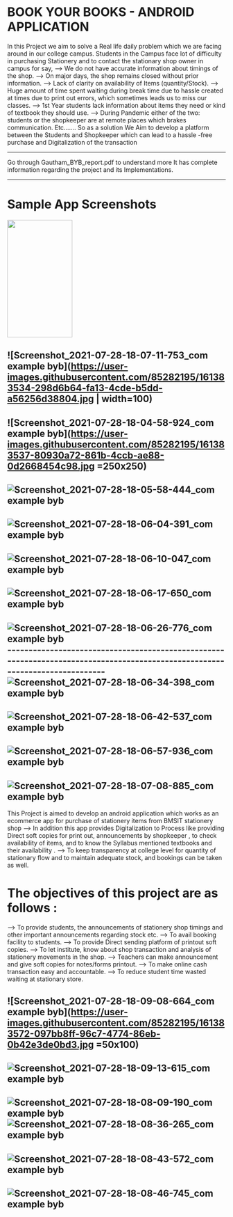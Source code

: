 # BOOK YOUR BOOKS - ANDROID APPLICATION


In this Project we aim to solve a Real life daily problem which we are facing
around in our college campus.
Students in the Campus face lot of difficulty in purchasing Stationery and to
contact the stationary shop owner in campus for say,
--> We do not have accurate information about timings of the shop.
--> On major days, the shop remains closed without prior information.
--> Lack of clarity on availability of Items (quantity/Stock).
--> Huge amount of time spent waiting during break time due to hassle created
at times due to print out errors, which sometimes leads us to miss our
classes.
--> 1st Year students lack information about items they need or kind of textbook
they should use.
--> During Pandemic either of the two: students or the shopkeeper are at remote
places which brakes communication. Etc…….
So as a solution We Aim to develop a platform between the Students and
Shopkeeper which can lead to a hassle -free purchase and Digitalization of the
transaction

-----------------------------------------------------------------------------------------------------------------------------

Go through Gautham_BYB_report.pdf to understand more
It has complete information regarding the project and its Implementations.

-----------------------------------------------------------------------------------------------------------------------------

# Sample App Screenshots


<img src="https://user-images.githubusercontent.com/85282195/161383534-298d6b64-fa13-4cde-b5dd-a56256d38804.jpg" width="150" height="270">

![Screenshot_2021-07-28-18-07-11-753_com example byb](https://user-images.githubusercontent.com/85282195/161383534-298d6b64-fa13-4cde-b5dd-a56256d38804.jpg | width=100)  
-----------------------------------------------------------------------------------------------------------------------------
![Screenshot_2021-07-28-18-04-58-924_com example byb](https://user-images.githubusercontent.com/85282195/161383537-80930a72-861b-4ccb-ae88-0d2668454c98.jpg =250x250)
-----------------------------------------------------------------------------------------------------------------------------
![Screenshot_2021-07-28-18-05-58-444_com example byb](https://user-images.githubusercontent.com/85282195/161383539-f51a55d0-cdd3-4dc2-ba33-f9c5957b220f.jpg)
-----------------------------------------------------------------------------------------------------------------------------
![Screenshot_2021-07-28-18-06-04-391_com example byb](https://user-images.githubusercontent.com/85282195/161383540-e19ac70a-9f4a-4e68-80de-4e391d188bcf.jpg)
-----------------------------------------------------------------------------------------------------------------------------
![Screenshot_2021-07-28-18-06-10-047_com example byb](https://user-images.githubusercontent.com/85282195/161383541-9f0b159b-5f2a-4a77-8f3c-d7848db008c5.jpg)
-----------------------------------------------------------------------------------------------------------------------------
![Screenshot_2021-07-28-18-06-17-650_com example byb](https://user-images.githubusercontent.com/85282195/161383543-e1be5e44-f675-4da6-a62a-25a1ef12f731.jpg)
-----------------------------------------------------------------------------------------------------------------------------
![Screenshot_2021-07-28-18-06-26-776_com example byb](https://user-images.githubusercontent.com/85282195/161383545-4a80c8e4-cfeb-460c-b2a3-7ec015f67554.jpg)-----------------------------------------------------------------------------------------------------------------------------
![Screenshot_2021-07-28-18-06-34-398_com example byb](https://user-images.githubusercontent.com/85282195/161383546-519e6aa1-40e6-467e-b97d-462ada5c54e3.jpg)
-----------------------------------------------------------------------------------------------------------------------------
![Screenshot_2021-07-28-18-06-42-537_com example byb](https://user-images.githubusercontent.com/85282195/161383547-2efc2cab-ea2c-4119-9e33-eeaaa9f829b4.jpg)
-----------------------------------------------------------------------------------------------------------------------------
![Screenshot_2021-07-28-18-06-57-936_com example byb](https://user-images.githubusercontent.com/85282195/161383548-1268b5c1-26c1-481f-88ed-99d4487925fb.jpg)
-----------------------------------------------------------------------------------------------------------------------------
![Screenshot_2021-07-28-18-07-08-885_com example byb](https://user-images.githubusercontent.com/85282195/161383549-934978df-4b2b-4ace-a727-3010d28c3c6a.jpg)
-----------------------------------------------------------------------------------------------------------------------------




This Project is aimed to develop an android application which works as an ecommerce app for purchase of stationery items from BMSIT stationery shop
--> In addition this app provides Digitalization to Process like providing Direct
soft copies for print out, announcements by shopkeeper , to check
availability of items, and to know the Syllabus mentioned textbooks and
their availability .
--> To keep transparency at college level for quantity of stationary flow and to
maintain adequate stock, and bookings can be taken as well.




# The objectives of this project are as follows :
--> To provide students, the announcements of stationery shop timings and other
important announcements regarding stock etc.
--> To avail booking facility to students.
--> To provide Direct sending platform of printout soft copies.
--> To let institute, know about shop transaction and analysis of stationery
movements in the shop.
--> Teachers can make announcement and give soft copies for notes/forms
printout.
--> To make online cash transaction easy and accountable.
--> To reduce student time wasted waiting at stationary store.


![Screenshot_2021-07-28-18-09-08-664_com example byb](https://user-images.githubusercontent.com/85282195/161383572-097bb8ff-96c7-4774-86eb-0b42e3de0bd3.jpg =50x100)
-----------------------------------------------------------------------------------------------------------------------------
![Screenshot_2021-07-28-18-09-13-615_com example byb](https://user-images.githubusercontent.com/85282195/161383574-b5248b8b-9efd-479d-b544-6e9de1bf271e.jpg)
-----------------------------------------------------------------------------------------------------------------------------
![Screenshot_2021-07-28-18-08-09-190_com example byb](https://user-images.githubusercontent.com/85282195/161383575-34dfbcf3-b93e-444b-9741-64b056f660c8.jpg)
![Screenshot_2021-07-28-18-08-36-265_com example byb](https://user-images.githubusercontent.com/85282195/161383576-b9504997-4d43-4256-8d4e-0e1c91136a06.jpg)
-----------------------------------------------------------------------------------------------------------------------------
![Screenshot_2021-07-28-18-08-43-572_com example byb](https://user-images.githubusercontent.com/85282195/161383577-62387a37-c128-4f38-889c-b298209fba2e.jpg)
-----------------------------------------------------------------------------------------------------------------------------
![Screenshot_2021-07-28-18-08-46-745_com example byb](https://user-images.githubusercontent.com/85282195/161383579-aa3cf223-cfbb-4a55-9b77-5db68ff3e3e9.jpg)
-----------------------------------------------------------------------------------------------------------------------------
